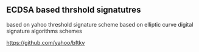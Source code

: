 ## ECDSA based thrshold signatutres

based on yahoo threshold signature scheme based on elliptic curve digital signature algorithms schemes



https://github.com/yahoo/bftkv
